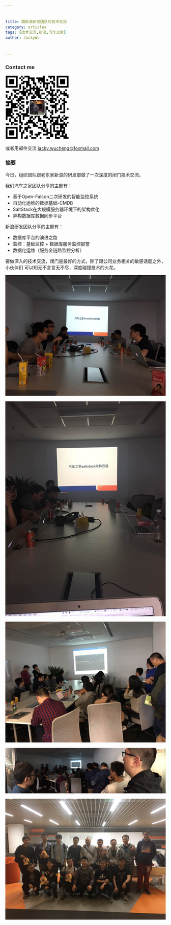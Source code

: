 ```yaml
---


title: 跟新浪研发团队的技术交流
category: articles
tags: [技术交流,新浪,汽车之家]
author: JackyWu


---
```


### Contact me

![](/assets/images/weixin-pic-jackywu.jpg)

或者用邮件交流 <a href="mailto:jacky.wucheng@foxmail.com">jacky.wucheng@foxmail.com</a>

### 摘要

今日，组织团队跟老东家新浪的研发部做了一次深度的闭门技术交流。

我们汽车之家团队分享的主题有：

- 基于Open-Falcon二次研发的智能监控系统
- 自动化运维的数据基础-CMDB
- SaltStack在大规模服务器环境下的架构优化
- 异构数据库数据同步平台

新浪研发团队分享的主题有：

- 数据库平台的演进之路
- 监控：基础监控 + 数据库服务监控报警
- 数据化运维（服务全链路监控分析）

要做深入的技术交流，闭门是最好的方式，除了跟公司业务相关的敏感话题之外，小伙伴们
可以知无不言言无不尽，深度碰撞技术的火花。

![IMG_2041](/assets/images/technical_exchange/sina/IMG_2040.JPG)



![IMG_2041](/assets/images/technical_exchange/sina/IMG_2041.JPG)



![IMG_2038](/assets/images/technical_exchange/sina/IMG_2038.JPG)



![IMG_2042](/assets/images/technical_exchange/sina/IMG_2042.JPG)



![IMG_2033](/assets/images/technical_exchange/sina/IMG_2033.JPG)
